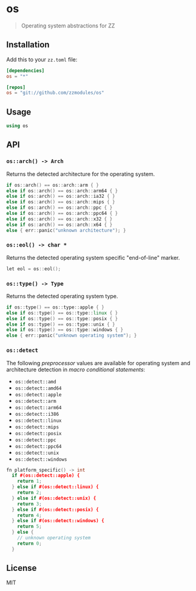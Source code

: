 os
==

> Operating system abstractions for ZZ

## Installation

Add this to your `zz.toml` file:

```toml
[dependencies]
os = "*"

[repos]
os = "git://github.com/zzmodules/os"
```

## Usage

```c++
using os
```

## API

### `os::arch() -> Arch`

Returns the detected architecture for the operating system.

```c++
if os::arch() == os::arch::arm { }
else if os::arch() == os::arch::arm64 { }
else if os::arch() == os::arch::ia32 { }
else if os::arch() == os::arch::mips { }
else if os::arch() == os::arch::ppc { }
else if os::arch() == os::arch::ppc64 { }
else if os::arch() == os::arch::x32 { }
else if os::arch() == os::arch::x64 { }
else { err::panic("unknown architecture"); }
```

### `os::eol() -> char *`

Returns the detected operating system specific "end-of-line" marker.

```c++
let eol = os::eol();
```

### `os::type() -> Type`

Returns the detected operating system type.

```c++
if os::type() == os::type::apple { }
else if os::type() == os::type::linux { }
else if os::type() == os::type::posix { }
else if os::type() == os::type::unix { }
else if os::type() == os::type::windows { }
else { err::panic("unknown operating system"); }
```

### `os::detect`

The following _preprocessor_ values are available for operating system
and architecture detection in _macro conditional statements_:

* `os::detect::amd`
* `os::detect::amd64`
* `os::detect::apple`
* `os::detect::arm`
* `os::detect::arm64`
* `os::detect::i386`
* `os::detect::linux`
* `os::detect::mips`
* `os::detect::posix`
* `os::detect::ppc`
* `os::detect::ppc64`
* `os::detect::unix`
* `os::detect::windows`

```c++
fn platform_specific() -> int
  if #(os::detect::apple) {
    return 1;
  } else if #(os::detect::linux) {
    return 2;
  } else if #(os::detect::unix) {
    return 3;
  } else if #(os::detect::posix) {
    return 4;
  } else if #(os::detect::windows) {
    return 5;
  } else {
    // unknown operating system
    return 0;
  }
```

## License

MIT
